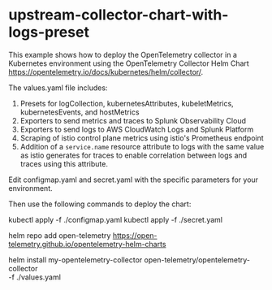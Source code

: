 # upstream-collector-chart-with-logs-preset

This example shows how to deploy the OpenTelemetry collector in a Kubernetes environment using the OpenTelemetry Collector Helm Chart <https://opentelemetry.io/docs/kubernetes/helm/collector/>. 

The values.yaml file includes: 

1) Presets for logCollection, kubernetesAttributes, kubeletMetrics, kubernetesEvents, and hostMetrics
2) Exporters to send metrics and traces to Splunk Observability Cloud
3) Exporters to send logs to AWS CloudWatch Logs and Splunk Platform
4) Scraping of istio control plane metrics using istio's Prometheus endpoint
5) Addition of a `service.name` resource attribute to logs with the same value as istio generates for traces to enable correlation between logs and traces using this attribute.

Edit configmap.yaml and secret.yaml with the specific parameters for your environment. 

Then use the following commands to deploy the chart: 

kubectl apply -f ./configmap.yaml
kubectl apply -f ./secret.yaml

helm repo add open-telemetry https://open-telemetry.github.io/opentelemetry-helm-charts

helm install my-opentelemetry-collector open-telemetry/opentelemetry-collector \
   -f ./values.yaml
